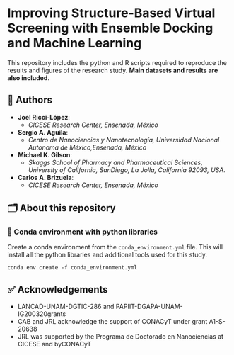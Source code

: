 # Improving Structure-Based Virtual Screening with Ensemble Docking and Machine Learning

This repository includes the python and R scripts required to reproduce the results and figures of the research study. 
**Main datasets and results are also included**. 

## 👥 Authors 

- **Joel Ricci-López**: 
  - *CICESE Research Center, Ensenada, México*
- **Sergio A. Aguila**: 
  - *Centro de Nanociencias y Nanotecnología, Universidad Nacional Autonoma de México,Ensenada, México*
- **Michael K. Gilson**:
  - *Skaggs School of Pharmacy and Pharmaceutical Sciences, University of California, SanDiego, La Jolla, California 92093, USA.*
- **Carlos A. Brizuela**:
  - *CICESE Research Center, Ensenada, México*

## 🗂 About this repository

### 🐍 Conda environment with python libraries

Create a conda environment from the `conda_environment.yml` file. This will install all the python libraries and additional tools used for this study.
```shell
conda env create -f conda_environment.yml
```

## ✅ Acknowledgements

- LANCAD-UNAM-DGTIC-286 and PAPIIT-DGAPA-UNAM-IG200320grants
- CAB  and  JRL  acknowledge  the  support  of  CONACyT  under  grant  A1-S-20638
- JRL  was  supported  by  the  Programa  de  Doctorado  en  Nanociencias  at  CICESE  and  byCONACyT

  
